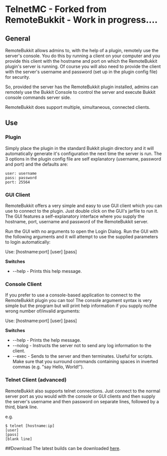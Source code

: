 # TelnetMC - Forked from RemoteBukkit - Work in progress....
## General
RemoteBukkit allows admins to, with the help of a plugin, remotely use the server's console. You do this by running a client on your computer and you provide this client with the hostname and port on which the RemoteBukkit plugin's server is running. Of course you will also need to provide the client with the server's username and password (set up in the plugin config file) for security.

So, provided the server has the RemoteBukkit plugin installed, admins can remotely use the Bukkit Console to control the server and execute Bukkit console commands server side.

RemoteBukkit does support multiple, simultaneous, connected clients.

## Use
### Plugin
Simply place the plugin in the standard Bukkit plugin directory and it will automatically generate it's configuration the next time the server is run. The 3 options in the plugin config file are self explanatory (username, password and port) and the defaults are:

    user: username
    pass: password
    port: 25564 

### GUI Client
RemoteBukkit offers a very simple and easy to use GUI client which you can use to connect to the plugin. Just double click on the GUI's jarfile to run it. The GUI features a self-explanatory interface where you supply the hostname, port, username and password of the RemoteBukkit server.

Run the GUI with no arguments to open the Login Dialog.
Run the GUI with the following arguments and it will attempt to use the supplied parameters to login automatically:

Use: [hostname:port] [user] [pass] <switches>

**Switches**

* --help - Prints this help message.

### Console Client
If you prefer to use a console-based application to connect to the RemoteBukkit plugin you can too! The console argument syntax is very simple but the program but will print help information if you supply no/the wrong number of/invalid arguments:

Use: [hostname:port] [user] [pass] <switches>

**Switches**

* --help - Prints the help message.
* --nolog - Instructs the server not to send any log information to the client. 
* --exec <command> - Sends <command> to the server and then terminates. Useful for scripts. Make sure that you surround commands containing spaces in inverted commas (e.g. "say Hello, World!").
 

### Telnet Client (advanced)

RemoteBukkit also supports telnet connections. Just connect to the normal server port as you would with the console or GUI clients and then supply the server's username and then password on separate lines, followed by a third, blank line.

e.g.

    $ telnet [hostname:ip]
    [user]
    [pass]
    [blank line]

##Download
The latest builds can be downloaded [here](http://dev.bukkit.org/server-mods/remotebukkit/files/).
